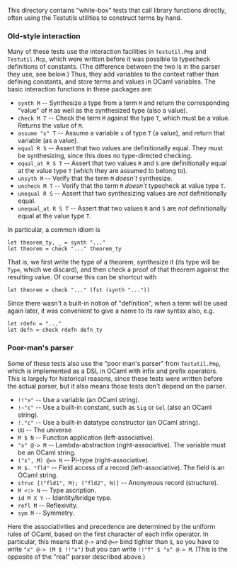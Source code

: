 This directory contains "white-box" tests that call library functions directly, often using the Testutils utilities to construct terms by hand.

### Old-style interaction

Many of these tests use the interaction facilities in `Testutil.Pmp` and `Testutil.Mcp`, which were written before it was possible to typecheck definitions of constants.  (The difference between the two is in the parser they use, see below.)  Thus, they add variables to the context rather than defining constants, and store terms and values in OCaml variables.  The basic interaction functions in these packages are:

- `synth M` -- Synthesize a type from a term `M` and return the corresponding "value" of `M` as well as the synthesized type (also a value).
- `check M T` -- Check the term `M` against the type `T`, which must be a value.  Returns the value of `M`.
- `assume "x" T` -- Assume a variable `x` of type `T` (a value), and return that variable (as a value).
- `equal R S` -- Assert that two values are definitionally equal.  They must be synthesizing, since this does no type-directed checking.
- `equal_at R S T` -- Assert that two values `R` and `S` are definitionally equal at the value type `T` (which they are assumed to belong to).
- `unsyth M` -- Verify that the term `M` *doesn't* synthesize.
- `uncheck M T` -- Verify that the term `M` *doesn't* typecheck at value type `T`.
- `unequal R S` -- Assert that two synthesizing values are *not* definitionally equal.
- `unequal_at R S T` -- Assert that two values `R` and `S` are *not* definitionally equal at the value type `T`.

In particular, a common idiom is

```
let theorem_ty, _ = synth "..."
let theorem = check "..." theorem_ty
```
That is, we first write the type of a theorem, synthesize it (its type will be `Type`, which we discard), and then check a proof of that theorem against the resulting value.  Of course this can be shortcut with
```
let theorem = check "..." (fst (synth "..."))
```
Since there wasn't a built-in notion of "definition", when a term will be used again later, it was convenient to give a name to its raw syntax also, e.g.
```
let rdefn = "..."
let defn = check rdefn defn_ty
```

### Poor-man's parser

Some of these tests also use the "poor man's parser" from `Testutil.Pmp`, which is implemented as a DSL in OCaml with infix and prefix operators.  This is largely for historical reasons, since these tests were written before the actual parser, but it also means those tests don't depend on the parser.

- `!!"x"` -- Use a variable (an OCaml string).
- `!~"c"` -- Use a built-in constant, such as `Sig` or `Gel` (also an OCaml string).
- `!."c"` -- Use a built-in datatype constructor (an OCaml string).
- `UU` -- The universe
- `M $ N` -- Function application (left-associative).
- `"x" @-> M` -- Lambda-abstraction (right-associative).  The variable must be an OCaml string.
- `("x", M) @=> N` -- Pi-type (right-associative).
- `M $. "fld"` -- Field access of a record (left-associative).  The field is an OCaml string.
- `struc [("fld1", M); ("fld2", N)]` -- Anonymous record (structure).
- `M <:> N` -- Type ascription.
- `id M X Y` -- Identity/bridge type.
- `refl M` -- Reflexivity.
- `sym M` -- Symmetry.

Here the associativities and precedence are determined by the uniform rules of OCaml, based on the first character of each infix operator.  In particular, this means that `@->` and `@=>` bind tighter than `$`, so you have to write `"x" @-> (M $ !!"x")` but you can write `!!"f" $ "x" @-> M`.  (This is the opposite of the "real" parser described above.)

